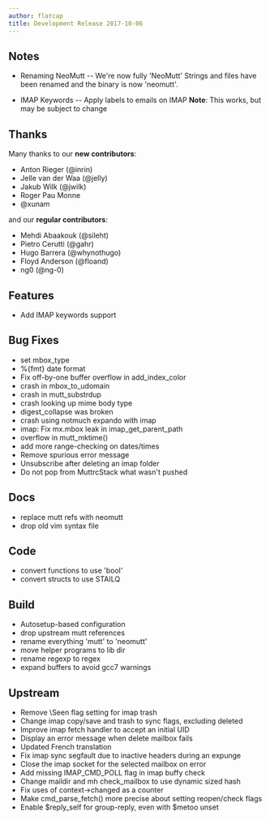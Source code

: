 ```yaml
---
author: flatcap
title: Development Release 2017-10-06
---
```


## Notes

- Renaming NeoMutt -- We're now fully 'NeoMutt'
  Strings and files have been renamed and the binary is now 'neomutt'.

- IMAP Keywords -- Apply labels to emails on IMAP
  **Note**: This works, but may be subject to change

## Thanks

Many thanks to our **new contributors**:

- Anton Rieger (@inrin)
- Jelle van der Waa (@jelly)
- Jakub Wilk (@jwilk)
- Roger Pau Monne
- @xunam

and our **regular contributors**:

- Mehdi Abaakouk (@sileht)
- Pietro Cerutti (@gahr)
- Hugo Barrera (@whynothugo)
- Floyd Anderson (@floand)
- ng0 (@ng-0)

## Features

- Add IMAP keywords support

## Bug Fixes

- set mbox_type
- %{fmt} date format
- Fix off-by-one buffer overflow in add_index_color
- crash in mbox_to_udomain
- crash in mutt_substrdup
- crash looking up mime body type
- digest_collapse was broken
- crash using notmuch expando with imap
- imap: Fix mx.mbox leak in imap_get_parent_path
- overflow in mutt_mktime()
- add more range-checking on dates/times
- Remove spurious error message
- Unsubscribe after deleting an imap folder
- Do not pop from MuttrcStack what wasn't pushed

## Docs

- replace mutt refs with neomutt
- drop old vim syntax file

## Code

- convert functions to use 'bool'
- convert structs to use STAILQ

## Build

- Autosetup-based configuration
- drop upstream mutt references
- rename everything 'mutt' to 'neomutt'
- move helper programs to lib dir
- rename regexp to regex
- expand buffers to avoid gcc7 warnings

## Upstream

- Remove \Seen flag setting for imap trash
- Change imap copy/save and trash to sync flags, excluding deleted
- Improve imap fetch handler to accept an initial UID
- Display an error message when delete mailbox fails
- Updated French translation
- Fix imap sync segfault due to inactive headers during an expunge
- Close the imap socket for the selected mailbox on error
- Add missing IMAP_CMD_POLL flag in imap buffy check
- Change maildir and mh check_mailbox to use dynamic sized hash
- Fix uses of context->changed as a counter
- Make cmd_parse_fetch() more precise about setting reopen/check flags
- Enable $reply_self for group-reply, even with $metoo unset

